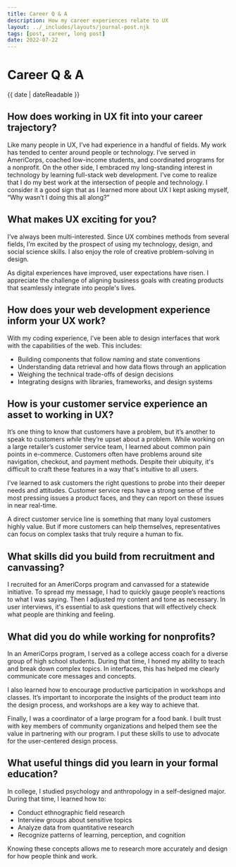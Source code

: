 ```yaml
---
title: Career Q & A
description: How my career experiences relate to UX
layout: ../_includes/layouts/journal-post.njk
tags: [post, career, long post]
date: 2022-07-22
---
```


# Career Q & A

<time datetime="{{ date | dateIso }}">{{ date | dateReadable }}</time>

## How does working in UX fit into your career trajectory?

Like many people in UX, I’ve had experience in a handful of fields. My work has tended to center around people or technology. I’ve served in AmeriCorps, coached low-income students, and coordinated programs for a nonprofit. On the other side, I embraced my long-standing interest in technology by learning full-stack web development. I’ve come to realize that I do my best work at the intersection of people and technology. I consider it a good sign that as I learned more about UX I kept asking myself, “Why wasn’t I doing this all along?”

## What makes UX exciting for you?

I’ve always been multi-interested. Since UX combines methods from several fields, I’m excited by the prospect of using my technology, design, and social science skills. I also enjoy the role of creative problem-solving in design.

As digital experiences have improved, user expectations have risen. I appreciate the challenge of aligning business goals with creating products that seamlessly integrate into people's lives.

## How does your web development experience inform your UX work?

With my coding experience, I’ve been able to design interfaces that work with the capabilities of the web. This includes:

- Building components that follow naming and state conventions
- Understanding data retrieval and how data flows through an application
- Weighing the technical trade-offs of design decisions
- Integrating designs with libraries, frameworks, and design systems

## How is your customer service experience an asset to working in UX?

It’s one thing to know that customers have a problem, but it’s another to speak to customers _while_ they’re upset about a problem. While working on a large retailer’s customer service team, I learned about common pain points in e-commerce. Customers often have problems around site navigation, checkout, and payment methods. Despite their ubiquity, it's difficult to craft these features in a way that's intuitive to all users.

I’ve learned to ask customers the right questions to probe into their deeper needs and attitudes. Customer service reps have a strong sense of the most pressing issues a product faces, and they can report on these issues in near real-time.

A direct customer service line is something that many loyal customers highly value. But if more customers can help themselves, representatives can focus on complex tasks that truly require a human to fix.

## What skills did you build from recruitment and canvassing?

I recruited for an AmeriCorps program and canvassed for a statewide initiative. To spread my message, I had to quickly gauge people’s reactions to what I was saying. Then I adjusted my content and tone as necessary. In user interviews, it's essential to ask questions that will effectively check what people are thinking and feeling.

## What did you do while working for nonprofits?

In an AmeriCorps program, I served as a college access coach for a diverse group of high school students. During that time, I honed my ability to teach and break down complex topics. In interfaces, this has helped me clearly communicate core messages and concepts.

I also learned how to encourage productive participation in workshops and classes. It’s important to incorporate the insights of the product team into the design process, and workshops are a key way to achieve that.

Finally, I was a coordinator of a large program for a food bank. I built trust with key members of community organizations and helped them see the value in partnering with our program. I put these skills to use to advocate for the user-centered design process.

## What useful things did you learn in your formal education?

In college, I studied psychology and anthropology in a self-designed major. During that time, I learned how to:

- Conduct ethnographic field research
- Interview groups about sensitive topics
- Analyze data from quantitative research
- Recognize patterns of learning, perception, and cognition

Knowing these concepts allows me to research more accurately and design for how people think and work.
